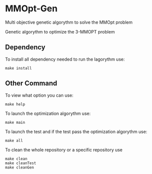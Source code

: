 # MMOpt-Gen

Multi objective genetic algorythm to solve the MMOpt problem

Genetic algorythm to optimize the 3-MMOPT problem

## Dependency

To install all dependency needed to run the lagorythm use:

    make install

## Other Command

To view what option you can use:

    make help


To launch the optimization algorythm use:

    make main
  
To launch the test and if the test pass the optimization algorythm use:

    make all

To clean the whole repository or a specific repository use

    make clean
    make cleanTest
    make cleanGen

